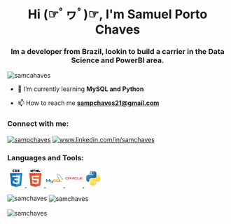 <h1 align="center">Hi (☞ﾟヮﾟ)☞, I'm Samuel Porto Chaves</h1>
<h3 align="center">Im a developer from Brazil, lookin to build a carrier in the Data Science and PowerBI area.</h3>

<p align="left"> <img src="https://komarev.com/ghpvc/?username=samcahaves&label=Profile%20views&color=0e75b6&style=flat" alt="samcahaves" /> </p>

- 🌱 I’m currently learning **MySQL and Python**

- 📫 How to reach me **sampchaves21@gmail.com**

<h3 align="left">Connect with me:</h3>
<p align="left">
<a href="https://twitter.com/sampchaves" target="blank"><img align="center" src="https://raw.githubusercontent.com/rahuldkjain/github-profile-readme-generator/master/src/images/icons/Social/twitter.svg" alt="sampchaves" height="30" width="40" /></a>
<a href="https://linkedin.com/in/www.linkedin.com/in/samchaves" target="blank"><img align="center" src="https://raw.githubusercontent.com/rahuldkjain/github-profile-readme-generator/master/src/images/icons/Social/linked-in-alt.svg" alt="www.linkedin.com/in/samchaves" height="30" width="40" /></a>
</p>

<h3 align="left">Languages and Tools:</h3>
<p align="left"> <a href="https://www.w3schools.com/css/" target="_blank"> <img src="https://raw.githubusercontent.com/devicons/devicon/master/icons/css3/css3-original-wordmark.svg" alt="css3" width="40" height="40"/> </a> <a href="https://www.w3.org/html/" target="_blank"> <img src="https://raw.githubusercontent.com/devicons/devicon/master/icons/html5/html5-original-wordmark.svg" alt="html5" width="40" height="40"/> </a> <a href="https://www.mysql.com/" target="_blank"> <img src="https://raw.githubusercontent.com/devicons/devicon/master/icons/mysql/mysql-original-wordmark.svg" alt="mysql" width="40" height="40"/> </a> <a href="https://www.oracle.com/" target="_blank"> <img src="https://raw.githubusercontent.com/devicons/devicon/master/icons/oracle/oracle-original.svg" alt="oracle" width="40" height="40"/> </a> <a href="https://www.python.org" target="_blank"> <img src="https://raw.githubusercontent.com/devicons/devicon/master/icons/python/python-original.svg" alt="python" width="40" height="40"/> </a> </p>

<p><img align="left" src="https://github-readme-stats.vercel.app/api/top-langs?username=samcahaves&show_icons=true&locale=en&layout=compact" alt="samchaves" /></p>

<p>&nbsp;<img align="center" src="https://github-readme-stats.vercel.app/api?username=samcahaves&show_icons=true&locale=en" alt="samchaves" /></p>

<p><img align="center" src="https://github-readme-streak-stats.herokuapp.com/?user=samcahaves&" alt="samchaves" /></p>
